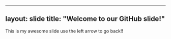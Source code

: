 -------
layout: slide
title: "Welcome to our GitHub slide!"
---
This is my awesome slide
use the left arrow to go back!!
